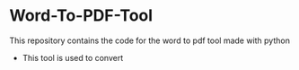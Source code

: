 # Word-To-PDF-Tool
This repository contains the code for the word to pdf tool made with python
- This tool is used to convert

